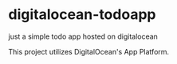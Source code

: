 # digitalocean-todoapp
just a simple todo app hosted on digitalocean

This project utilizes DigitalOcean's App Platform.
